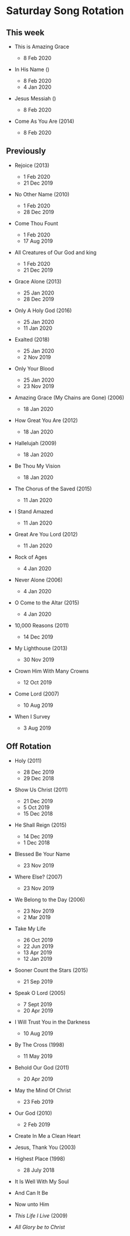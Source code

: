﻿# Saturday Song Rotation

## This week

* This is Amazing Grace
  * 8 Feb 2020

* In His Name ()
  * 8 Feb 2020
  * 4 Jan 2020

* Jesus Messiah ()
  * 8 Feb 2020

* Come As You Are (2014)
  * 8 Feb 2020

## Previously

* Rejoice (2013)
  * 1 Feb 2020
  * 21 Dec 2019

* No Other Name (2010)
  * 1 Feb 2020
  * 28 Dec 2019

* Come Thou Fount
  * 1 Feb 2020
  * 17 Aug 2019

* All Creatures of Our God and king
  * 1 Feb 2020
  * 21 Dec 2019

* Grace Alone (2013)
  * 25 Jan 2020
  * 28 Dec 2019

* Only A Holy God (2016)
  * 25 Jan 2020
  * 11 Jan 2020

* Exalted (2018)
  * 25 Jan 2020
  * 2 Nov 2019

* Only Your Blood
  * 25 Jan 2020
  * 23 Nov 2019

* Amazing Grace (My Chains are Gone) (2006)
  * 18 Jan 2020

* How Great You Are (2012)
  * 18 Jan 2020

* Hallelujah (2009)
  * 18 Jan 2020
  
* Be Thou My Vision
  * 18 Jan 2020

* The Chorus of the Saved (2015)
  * 11 Jan 2020

* I Stand Amazed
  * 11 Jan 2020

* Great Are You Lord (2012)
  * 11 Jan 2020

* Rock of Ages
  * 4 Jan 2020

* Never Alone (2006)
  * 4 Jan 2020

* O Come to the Altar (2015)
  * 4 Jan 2020

* 10,000 Reasons (2011)
  * 14 Dec 2019

* My Lighthouse (2013)
  * 30 Nov 2019

* Crown Him With Many Crowns
  * 12 Oct 2019

* Come Lord (2007)
  * 10 Aug 2019

* When I Survey
  * 3 Aug 2019

## Off Rotation

* Holy (2011)
  * 28 Dec 2019
  * 29 Dec 2018

* Show Us Christ (2011)
  * 21 Dec 2019
  * 5 Oct 2019
  * 15 Dec 2018

* He Shall Reign (2015)
  * 14 Dec 2019
  * 1 Dec 2018

* Blessed Be Your Name
  * 23 Nov 2019

* Where Else? (2007)
  * 23 Nov 2019
  
* We Belong to the Day (2006)
  * 23 Nov 2019
  * 2 Mar 2019

* Take My Life
  * 26 Oct 2019
  * 22 Jun 2019
  * 13 Apr 2019
  * 12 Jan 2019

* Sooner Count the Stars (2015)
  * 21 Sep 2019

* Speak O Lord (2005)
  * 7 Sept 2019
  * 20 Apr 2019

* I Will Trust You in the Darkness
  * 10 Aug 2019

* By The Cross (1998)
  * 11 May 2019

* Behold Our God (2011)
  * 20 Apr 2019

* May the Mind Of Christ
  * 23 Feb 2019

* Our God (2010)
  * 2 Feb 2019

* Create In Me a Clean Heart

* Jesus, Thank You (2003)

* Highest Place (1998)
  * 28 July 2018

* It Is Well With My Soul

* And Can It Be

* Now unto Him

* *This Life I Live* (2009)

* *All Glory be to Christ*
